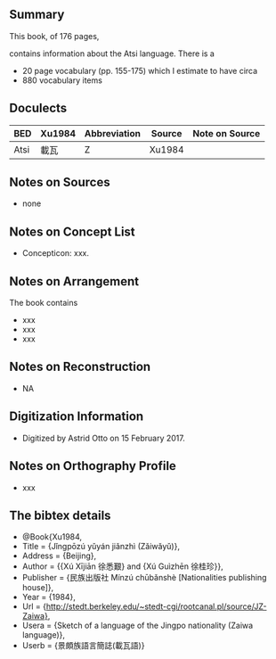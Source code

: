## Summary

This book, of 176 pages, 

contains information about the Atsi language. 
There is a
* 20 page vocabulary (pp. 155-175) 
which I estimate to have circa  
* 880 vocabulary items


## Doculects

BED | Xu1984 | Abbreviation | Source | Note on Source
--- | --- | --- | --- | ---
Atsi | 載瓦 | Z | Xu1984 | 

## Notes on Sources

* none 

## Notes on Concept List

* Concepticon: xxx. 

## Notes on Arrangement

The book contains

* xxx
* xxx
* xxx 

## Notes on Reconstruction

* NA

## Digitization Information

* Digitized by Astrid Otto on 15 February 2017. 

## Notes on Orthography Profile

* xxx

## The bibtex details

* @Book{Xu1984,
*  Title                    = {Jǐngpōzú yǔyán jiǎnzhì (Zǎiwǎyǔ)},
*  Address                  = {Beijing},
*  Author                   = {{Xú Xījiān 徐悉艱} and {Xú Guìzhēn 徐桂珍}},
*  Publisher                = {民族出版社 Mínzú chūbǎnshè [Nationalities publishing house]},
*  Year                     = {1984},
*  Url                      = {http://stedt.berkeley.edu/~stedt-cgi/rootcanal.pl/source/JZ-Zaiwa},
*  Usera                    = {Sketch of a language of the Jingpo nationality (Zaiwa language)},
*  Userb                    = {景頗族語言簡誌(載瓦語)}

